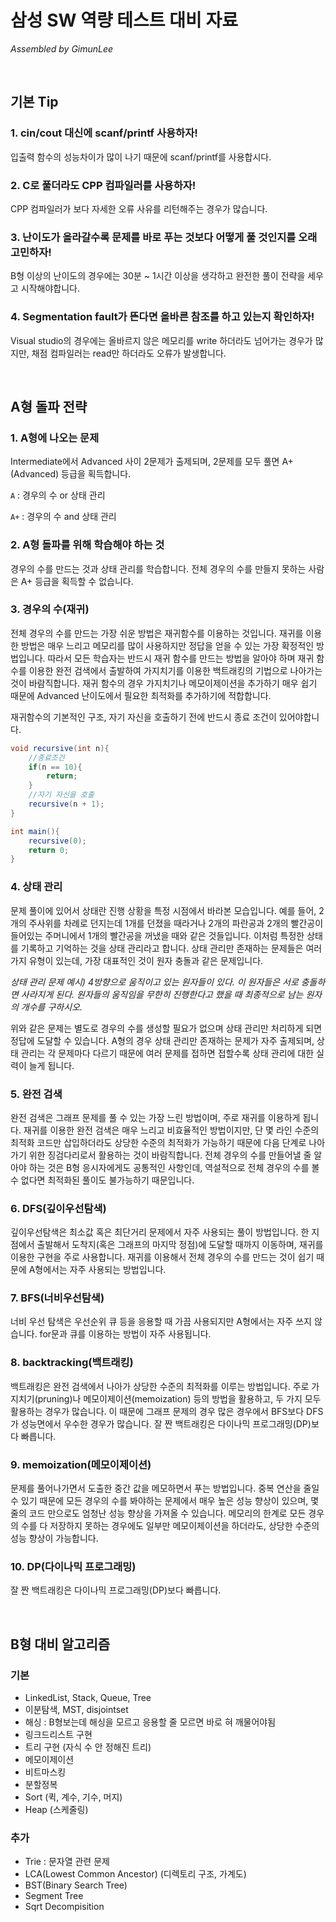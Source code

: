 # 삼성 SW 역량 테스트 대비 자료

*Assembled by GimunLee*

<br>

## 기본 Tip

### 1. cin/cout 대신에 scanf/printf 사용하자!

입출력 함수의 성능차이가 많이 나기 때문에 scanf/printf를 사용합시다.

### 2. C로 풀더라도 CPP 컴파일러를 사용하자!

CPP 컴파일러가 보다 자세한 오류 사유를 리턴해주는 경우가 많습니다.

### 3. 난이도가 올라갈수록 문제를 바로 푸는 것보다 어떻게 풀 것인지를 오래 고민하자!

B형 이상의 난이도의 경우에는 30분 ~ 1시간 이상을 생각하고 완전한 풀이 전략을 세우고 시작해야합니다.

### 4. Segmentation fault가 뜬다면 올바른 참조를 하고 있는지 확인하자!

Visual studio의 경우에는 올바르지 않은 메모리를 write 하더라도 넘어가는 경우가 많지만, 채점 컴파일러는 read만 하더라도 오류가 발생합니다.

<br>

## A형 돌파 전략

### 1. A형에 나오는 문제

Intermediate에서 Advanced 사이 2문제가 출제되며, 2문제를 모두 풀면 A+(Advanced) 등급을 획득합니다.

`A` : 경우의 수 or 상태 관리

`A+` : 경우의 수 and 상태 관리


### 2. A형 돌파를 위해 학습해야 하는 것

경우의 수를 만드는 것과 상태 관리를 학습합니다. 전체 경우의 수를 만들지 못하는 사람은 A+ 등급을 획득할 수 없습니다.


### 3. 경우의 수(재귀)

전체 경우의 수를 만드는 가장 쉬운 방법은 재귀함수를 이용하는 것입니다. 재귀를 이용한 방법은 매우 느리고 메모리를 많이 사용하지만 정답을 얻을 수 있는 가장 확정적인 방법입니다. 따라서 모든 학습자는 반드시 재귀 함수를 만드는 방법을 알아야 하며 재귀 함수를 이용한 완전 검색에서 출발하여 가지치기를 이용한 백트래킹의 기법으로 나아가는 것이 바람직합니다. 재귀 함수의 경우 가지치기나 메모이제이션을 추가하기 매우 쉽기 때문에 Advanced 난이도에서 필요한 최적화를 추가하기에 적합합니다.

재귀함수의 기본적인 구조, 자기 자신을 호출하기 전에 반드시 종료 조건이 있어야합니다.

```java
void recursive(int n){
    //종료조건
    if(n == 10){
        return;
    }
    //자기 자신을 호출
    recursive(n + 1);
}

int main(){
    recursive(0);
    return 0;
}
```


### 4. 상태 관리

문제 풀이에 있어서 상태란 진행 상황을 특정 시점에서 바라본 모습입니다. 예를 들어, 2개의 주사위를 차례로 던지는데 1개를 던졌을 때라거나 2개의 파란공과 2개의 빨간공이 들어있는 주머니에서 1개의 빨간공을 꺼냈을 때와 같은 것들입니다. 이처럼 특정한 상태를 기록하고 기억하는 것을 상태 관리라고 합니다. 상태 관리만 존재하는 문제들은 여러 가지 유형이 있는데, 가장 대표적인 것이 원자 충돌과 같은 문제입니다.

*상태 관리 문제 예시) 4방향으로 움직이고 있는 원자들이 있다. 이 원자들은 서로 충돌하면 사라지게 된다. 원자들의 움직임을 무한히 진행한다고 했을 때 최종적으로 남는 원자의 개수를 구하시오.*

위와 같은 문제는 별도로 경우의 수를 생성할 필요가 없으며 상태 관리만 처리하게 되면 정답에 도달할 수 있습니다. A형의 경우 상태 관리만 존재하는 문제가 자주 출제되며, 상태 관리는 각 문제마다 다르기 때문에 여러 문제를 접하면 접할수록 상태 관리에 대한 실력이 늘게 됩니다.


### 5. 완전 검색

완전 검색은 그래프 문제를 풀 수 있는 가장 느린 방법이며, 주로 재귀를 이용하게 됩니다. 재귀를 이용한 완전 검색은 매우 느리고 비효율적인 방법이지만, 단 몇 라인 수준의 최적화 코드만 삽입하더라도 상당한 수준의 최적화가 가능하기 때문에 다음 단계로 나아가기 위한 징검다리로서 활용하는 것이 바람직합니다.  전체 경우의 수를 만들어낼 줄 알아야 하는 것은 B형 응시자에게도 공통적인 사항인데, 역설적으로 전체 경우의 수를 볼 수 없다면 최적화된 풀이도 불가능하기 때문입니다.


### 6. DFS(깊이우선탐색)

깊이우선탐색은 최소값 혹은 최단거리 문제에서 자주 사용되는 풀이 방법입니다. 한 지점에서 출발해서 도착지(혹은 그래프의 마지막 정점)에 도달할 때까지 이동하며, 재귀를 이용한 구현을 주로 사용합니다. 재귀를 이용해서 전체 경우의 수를 만드는 것이 쉽기 때문에 A형에서는 자주 사용되는 방법입니다.


### 7. BFS(너비우선탐색)

너비 우선 탐색은 우선순위 큐 등을 응용할 때 가끔 사용되지만 A형에서는 자주 쓰지 않습니다. for문과 큐를 이용하는 방법이 자주 사용됩니다.


### 8. backtracking(백트래킹)

백트래킹은 완전 검색에서 나아가 상당한 수준의 최적화를 이루는 방법입니다. 주로 가지치기(pruning)나 메모이제이션(memoization) 등의 방법을 활용하고, 두 가지 모두 활용하는 경우가 많습니다. 이 때문에 그래프 문제의 경우 많은 경우에서 BFS보다 DFS가 성능면에서 우수한 경우가 많습니다. 잘 짠 백트래킹은 다이나믹 프로그래밍(DP)보다 빠릅니다.


### 9. memoization(메모이제이션)

문제를 풀어나가면서 도출한 중간 값을 메모하면서 푸는 방법입니다. 중복 연산을 줄일 수 있기 때문에 모든 경우의 수를 봐야하는 문제에서 매우 높은 성능 향상이 있으며, 몇 줄의 코드 만으로도 엄청난 성능 향상을 가져올 수 있습니다. 메모리의 한계로 모든 경우의 수를 다 저장하지 못하는 경우에도 일부만 메모이제이션을 하더라도, 상당한 수준의 성능 향상이 가능합니다.


### 10. DP(다이나믹 프로그래밍)

잘 짠 백트래킹은 다이나믹 프로그래밍(DP)보다 빠릅니다.

<br>

 ## B형 대비 알고리즘

### 기본

  - LinkedList, Stack, Queue, Tree
  - 이분탐색, MST, disjointset
  - 해싱 : B형보는데 해싱을 모르고 응용할 줄 모르면 바로 혀 깨물어야됨
  - 링크드리스트 구현 
  - 트리 구현 (자식 수 안 정해진 트리)
  - 메모이제이션 
  - 비트마스킹 
  - 분할정복 
  - Sort (퀵, 계수, 기수, 머지)
  - Heap (스케줄링)

### 추가

  - Trie : 문자열 관련 문제
  - LCA(Lowest Common Ancestor) (디렉토리 구조, 가계도)
  - BST(Binary Search Tree) 
  - Segment Tree
  - Sqrt Decompisition

